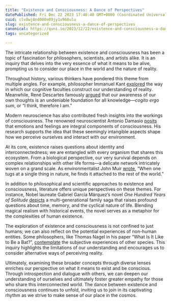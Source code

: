 ```yaml
---
title: "Existence and Consciousness: A Dance of Perspectives"
datePublished: Fri Dec 22 2023 17:40:40 GMT+0000 (Coordinated Universal Time)
cuid: clv8wj8nd000n09jy1v960ulu
slug: existence-and-consciousness-a-dance-of-perspectives
canonical: https://quni.io/2023/12/22/existence-and-consciousness-a-dance-of-perspectives/
tags: uncategorized

---
```


The intricate relationship between existence and consciousness has been a topic of fascination for philosophers, scientists, and artists alike. It is an inquiry that delves into the very essence of what it means to be alive, prompting us to consider our place in the world and the nature of reality.

Throughout history, various thinkers have pondered this theme from multiple angles. For example, philosopher Immanuel Kant [explored](https://plato.stanford.edu/entries/kant/) the way in which our cognitive faculties construct our understanding of reality. Meanwhile, René Descartes famously [argued](https://plato.stanford.edu/entries/descartes-epistemology/) that our awareness of our own thoughts is an undeniable foundation for all knowledge—_cogito ergo sum_, or “I think, therefore I am.”

Modern neuroscience has also contributed fresh insights into the workings of consciousness. The renowned neuroscientist Antonio Damasio [posits](https://www.ncbi.nlm.nih.gov/pmc/articles/PMC5627439/) that emotions and feelings are integral components of consciousness. His research supports the idea that these seemingly intangible aspects shape how we perceive ourselves and interact with our environment.

At its core, existence raises questions about identity and interconnectedness; we are entangled with every organism that shares this ecosystem. From a biological perspective, our very survival depends on complex relationships with other life forms—a delicate network intricately woven on a grand scale. As environmentalist John Muir [wrote](https://vault.sierraclub.org/john_muir_exhibit/life/muir_biography.aspx), “When one tugs at a single thing in nature, he finds it attached to the rest of the world.”

In addition to philosophical and scientific approaches to existence and consciousness, literature offers unique perspectives on these themes. For instance, Nobel laureate Gabriel García Márquez’s novel _One Hundred Years of Solitude_ [depicts](https://www.britannica.com/topic/One-Hundred-Years-of-Solitude) a multi-generational family saga that raises profound questions about time, memory, and the cyclical nature of life. Blending magical realism with historical events, the novel serves as a metaphor for the complexities of human existence.

The exploration of existence and consciousness is not confined to just humans; we can also reflect on the potential experiences of non-human entities. Some philosophers, like Thomas Nagel in his paper “What Is It Like to Be a Bat?”, [contemplate](https://www.jstor.org/stable/2183914) the subjective experiences of other species. This inquiry highlights the limitations of our understanding and encourages us to consider alternative ways of perceiving reality.

Ultimately, examining these broader concepts through diverse lenses enriches our perspective on what it means to exist and be conscious. Through introspection and dialogue with others, we can deepen our understanding of ourselves and ultimately foster greater empathy for those who share this interconnected world. The dance between existence and consciousness continues to unfold, inviting us to join in its captivating rhythm as we strive to make sense of our place in the cosmos.